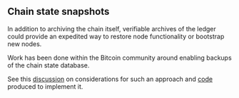 


## Chain state snapshots

In addition to archiving the chain itself, verifiable archives of the ledger could provide an expedited way to restore node functionality or bootstrap new nodes.

Work has been done within the Bitcoin community around enabling backups of the chain state database. 

See this [discussion](https://github.com/bitcoin/bitcoin/issues/8037) on considerations for such an approach and [code](https://github.com/bitcoin/bitcoin/pull/15606) produced to implement it.
